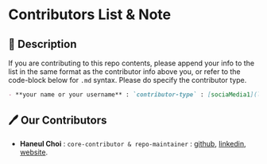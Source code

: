 # Contributors List & Note

## 🏁 Description

If you are contributing to this repo contents, please append your info to the list in the same format as the contributor info above you, or refer to the code-block below for `.md` syntax. Please do specify the contributor type.

```md
- **your name or your username** : `contributor-type` : [sociaMedia1](link1), [socialMedia2](link2), ...
```

## 🖊️ Our Contributors

- **Haneul Choi** : `core-contributor & repo-maintainer` : [github](#), [linkedin](#), [website](#).
